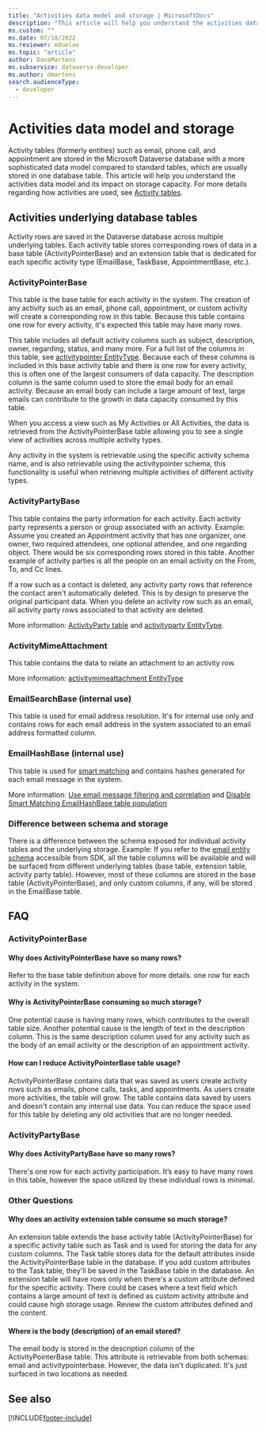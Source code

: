 ```yaml
---
title: "Activities data model and storage | MicrosoftDocs"
description: "This article will help you understand the activities data model and its impact on storage capacity."
ms.custom: ""
ms.date: 07/18/2022
ms.reviewer: mduelae
ms.topic: "article"
author: DanaMartens
ms.subservice: dataverse-developer
ms.author: dmartens
search.audienceType: 
  - developer
---
```


# Activities data model and storage

Activity tables (formerly entities) such as email, phone call, and appointment are stored in the Microsoft Dataverse database with a more sophisticated data model compared to standard tables, which are usually stored in one database table. This article will help you understand the activities data model and its impact on storage capacity. For more details regarding how activities are used, see [Activity tables](activity-entities.md).

## Activities underlying database tables

Activity rows are saved in the Dataverse database across multiple underlying tables. Each activity table stores corresponding rows of data in a base table (ActivityPointerBase) and an extension table that is dedicated for each specific activity type (EmailBase, TaskBase, AppointmentBase, etc.).

### ActivityPointerBase

This table is the base table for each activity in the system. The creation of any activity such as an email, phone call, appointment, or custom activity will create a corresponding row in this table. Because this table contains one row for every activity, it's expected this table may have many rows. 

This table includes all default activity columns such as subject, description, owner, regarding, status, and many more. For a full list of the columns in this table, see [activitypointer EntityType](reference/entities/activitypointer.md). Because each of these columns is included in this base activity table and there is one row for every activity, this is often one of the largest consumers of data capacity. The description column is the same column used to store the email body for an email activity. Because an email body can include a large amount of text, large emails can contribute to the growth in data capacity consumed by this table.

When you access a view such as My Activities or All Activities, the data is retrieved from the ActivityPointerBase table allowing you to see a single view of activities across multiple activity types. 

Any activity in the system is retrievable using the specific activity schema name, and is also retrievable using the activitypointer schema, this functionality is useful when retrieving multiple activities of different activity types.

### ActivityPartyBase

This table contains the party information for each activity. Each activity party represents a person or group associated with an activity. Example: Assume you created an Appointment activity that has one organizer, one owner, two required attendees, one optional attendee, and one regarding object. There would be six corresponding rows stored in this table. Another example of activity parties is all the people on an email activity on the From, To, and Cc lines.

If a row such as a contact is deleted, any activity party rows that reference the contact aren't automatically deleted. This is by design to preserve the original participant data. When you delete an activity row such as an email, all activity party rows associated to that activity are deleted.

More information: [ActivityParty table](activityparty-entity.md) and [activityparty EntityType](reference/entities/activityparty.md).

### ActivityMimeAttachment

This table contains the data to relate an attachment to an activity row.

More information: [activitymimeattachment EntityType ](reference/entities/activitymimeattachment.md)

### EmailSearchBase (internal use)

This table is used for email address resolution. It's for internal use only and contains rows for each email address in the system associated to an email address formatted column.

### EmailHashBase (internal use) 

This table is used for [smart matching](/power-platform/admin/email-message-filtering-correlation) and contains hashes generated for each email message in the system. 

More information: [Use email message filtering and correlation](/power-platform/admin/email-message-filtering-correlation) and [Disable Smart Matching EmailHashBase table population](https://community.dynamics.com/crm/b/crminthefield/posts/disable-smart-matching-emailhashbase-table-population-for-dataverse-environments)

### Difference between schema and storage

There is a difference between the schema exposed for individual activity tables and the underlying storage. Example: If you refer to the [email entity schema](reference/entities/email.md) accessible from SDK, all the table columns will be available and will be surfaced from different underlying tables (base table, extension table, activity party table). However, most of these columns are stored in the base table (ActivityPointerBase), and only custom columns, if any, will be stored in the EmailBase table.

## FAQ

### ActivityPointerBase 

#### Why does ActivityPointerBase have so many rows?

Refer to the base table definition above for more details. 
one row for each activity in the system.

#### Why is ActivityPointerBase consuming so much storage?

One potential cause is having many rows, which contributes to the overall table size. Another potential cause is the length of text in the description column. This is the same description column used for any activity such as the body of an email activity or the description of an appointment activity. 

#### How can I reduce ActivityPointerBase table usage?

ActivityPointerBase contains data that was saved as users create activity rows such as emails, phone calls, tasks, and appointments. As users create more activities, the table will grow. The table contains data saved by users and doesn't contain any internal use data. You can reduce the space used for this table by deleting any old activities that are no longer needed.

### ActivityPartyBase

#### Why does ActivityPartyBase have so many rows?

There's one row for each activity participation. It’s easy to have many rows in this table, however the space utilized by these individual rows is minimal.

### Other Questions 

#### Why does an activity extension table consume so much storage?

An extension table extends the base activity table (ActivityPointerBase) for a specific activity table such as Task and is used for storing the data for any custom columns. The Task table stores data for the default attributes inside the ActivityPointerBase table in the database. If you add custom attributes to the Task table, they'll be saved in the TaskBase table in the database. An extension table will have rows only when there's a custom attribute defined for the specific activity. There could be cases where a text field which contains a large amount of text is defined as custom activity attribute and could cause high storage usage. Review the custom attributes defined and the content.

#### Where is the body (description) of an email stored?

The email body is stored in the description column of the ActivityPointerBase table. This attribute is retrievable from both schemas: email and activitypointerbase. However, the data isn't duplicated. It's just surfaced in two locations as needed.

## See also




[!INCLUDE[footer-include](../../includes/footer-banner.md)]













